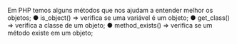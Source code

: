 Em PHP temos alguns métodos que nos ajudam a entender melhor os objetos; ● is_object() => verifica se uma variável é um objeto; ● get_class() => verifica a classe de um objeto; ● method_exists() => verifica se um método existe em um objeto;